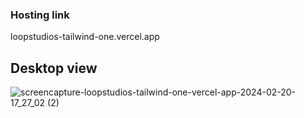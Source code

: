 ### Hosting link

loopstudios-tailwind-one.vercel.app

## Desktop view
![screencapture-loopstudios-tailwind-one-vercel-app-2024-02-20-17_27_02 (2)](https://github.com/Divnoor-4602/loopstudios-tailwind/assets/120365130/a865ef4f-a216-4583-b8de-8d2da9a03efb)


